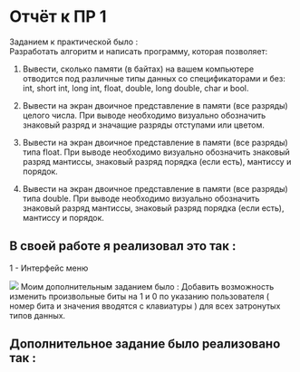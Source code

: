 # Отчёт к ПР 1  
Заданием к практической было :  
Разработать алгоритм и написать программу, которая позволяет:

1) Вывести, сколько памяти (в байтах) на вашем компьютере отводится под различные типы данных со спецификаторами и без: int, short int, long int, float, double, long double, char и bool.

2) Вывести на экран двоичное представление в памяти (все разряды) целого числа. При выводе необходимо визуально обозначить знаковый разряд и значащие разряды отступами или цветом.

3) Вывести на экран двоичное представление в памяти (все разряды) типа float. При выводе необходимо визуально обозначить знаковый разряд мантиссы, знаковый разряд порядка (если есть), мантиссу и порядок.

4) Вывести на экран двоичное представление в памяти (все разряды) типа double. При выводе необходимо визуально обозначить знаковый разряд мантиссы, знаковый разряд порядка (если есть), мантиссу и порядок.  
## В своей работе я реализовал это так :  
1 - Интерфейс меню
<html>
<img src="https://sun9-36.userapi.com/impg/RAqq1iRPQCyRd6uiBTmNDs2iwGcJWj2f1g-noA/3i5CwY9p-co.jpg?size=993x492&quality=96&proxy=1&sign=d492b25eaa7ce3335949ad4a3edc0b17&type=album">
</html>
Моим дополнительным заданием было :
Добавить возможность изменить произвольные биты на 1 и 0 по указанию пользователя ( номер бита и значения вводятся с клавиатуры ) для всех затронутых типов данных.

## Дополнительное задание было реализовано так :
